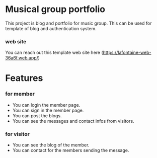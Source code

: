 # Musical group portfolio 

This project is blog and portfolio for music group.
This can be used for template of blog and authentication system.

### web site

You can reach out this template web site here (https://lafontaine-web-36a6f.web.app/)

# Features

### for member
- You can login the member page.
- You can sign in the member page.
- You can post the blogs.
- You can see the messages and contact infos from visitors.

### for visitor 
- You can see the blog of the member.
- You can contact for the members sending the message.
